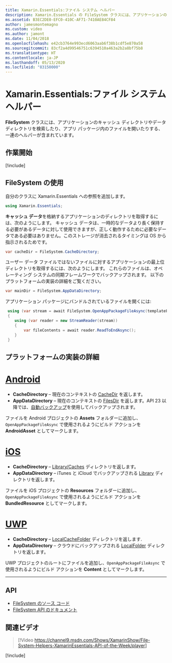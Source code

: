 ```yaml
---
title: Xamarin.Essentials:ファイル システム ヘルパー
description: Xamarin.Essentials の FileSystem クラスには、アプリケーションのキャッシュ ディレクトリやデータ ディレクトリを検索したり、アプリ パッケージ内のファイルを開いたりする、一連のヘルパーが含まれています。
ms.assetid: B3EC2DE0-EFC0-410C-AF71-7410AE84CF84
author: jamesmontemagno
ms.custom: video
ms.author: jamont
ms.date: 11/04/2018
ms.openlocfilehash: e42cb3764e993ecd6063aab6f38b1cdf5e870a58
ms.sourcegitcommit: 83cf2a4d99546751c6394510a463a2b2a8bf75b8
ms.translationtype: HT
ms.contentlocale: ja-JP
ms.lasthandoff: 05/13/2020
ms.locfileid: "83150000"
---
```

# <a name="xamarinessentials-file-system-helpers"></a>Xamarin.Essentials:ファイル システム ヘルパー

**FileSystem** クラスには、アプリケーションのキャッシュ ディレクトリやデータ ディレクトリを検索したり、アプリ パッケージ内のファイルを開いたりする、一連のヘルパーが含まれています。

## <a name="get-started"></a>作業開始

[!include[](~/essentials/includes/get-started.md)]

## <a name="using-file-system-helpers"></a>FileSystem の使用

自分のクラスに Xamarin.Essentials への参照を追加します。

```csharp
using Xamarin.Essentials;
```

**キャッシュ データ**を格納するアプリケーションのディレクトリを取得するには、次のようにします。 キャッシュ データは、一時的なデータより長く保持する必要があるデータに対して使用できますが、正しく動作するために必要なデータである必要はありません。このストレージが消去されるタイミングは OS から指示されるためです。

```csharp
var cacheDir = FileSystem.CacheDirectory;
```

ユーザー データ ファイルではないファイルに対するアプリケーションの最上位ディレクトリを取得するには、次のようにします。 これらのファイルは、オペレーティング システムの同期フレームワークでバックアップされます。 以下のプラットフォームの実装の詳細をご覧ください。

```csharp
var mainDir = FileSystem.AppDataDirectory;
```

アプリケーション パッケージにバンドルされているファイルを開くには:

```csharp
 using (var stream = await FileSystem.OpenAppPackageFileAsync(templateFileName))
 {
    using (var reader = new StreamReader(stream))
    {
        var fileContents = await reader.ReadToEndAsync();
    }
 }
```

## <a name="platform-implementation-specifics"></a>プラットフォームの実装の詳細

# <a name="android"></a>[Android](#tab/android)

- **CacheDirectory** – 現在のコンテキストの [CacheDir](https://developer.android.com/reference/android/content/Context.html#getCacheDir) を返します。
- **AppDataDirectory** – 現在のコンテキストの [FilesDir](https://developer.android.com/reference/android/content/Context.html#getFilesDir) を返します。API 23 以降では、[自動バックアップ](https://developer.android.com/guide/topics/data/autobackup.html)を使用してバックアップされます。

ファイルを Android プロジェクトの **Assets** フォルダーに追加し、`OpenAppPackageFileAsync` で使用されるようにビルド アクションを **AndroidAsset** としてマークします。

# <a name="ios"></a>[iOS](#tab/ios)

- **CacheDirectory** – [Library/Caches](https://developer.apple.com/library/content/documentation/FileManagement/Conceptual/FileSystemProgrammingGuide/FileSystemOverview/FileSystemOverview.html) ディレクトリを返します。
- **AppDataDirectory** – iTunes と iCloud でバックアップされる [Library](https://developer.apple.com/library/content/documentation/FileManagement/Conceptual/FileSystemProgrammingGuide/FileSystemOverview/FileSystemOverview.html) ディレクトリを返します。

ファイルを iOS プロジェクトの **Resources** フォルダーに追加し、`OpenAppPackageFileAsync` で使用されるようにビルド アクションを **BundledResource** としてマークします。

# <a name="uwp"></a>[UWP](#tab/uwp)

- **CacheDirectory** – [LocalCacheFolder](https://docs.microsoft.com/uwp/api/windows.storage.applicationdata.localcachefolder#Windows_Storage_ApplicationData_LocalCacheFolder) ディレクトリを返します.
- **AppDataDirectory** – クラウドにバックアップされる [LocalFolder](https://docs.microsoft.com/uwp/api/windows.storage.applicationdata.localfolder#Windows_Storage_ApplicationData_LocalFolder) ディレクトリを返します。

UWP プロジェクトのルートにファイルを追加し、`OpenAppPackageFileAsync` で使用されるようにビルド アクションを **Content** としてマークします。

--------------

## <a name="api"></a>API

- [FileSystem のソース コード](https://github.com/xamarin/Essentials/tree/master/Xamarin.Essentials/FileSystem)
- [FileSystem API のドキュメント](xref:Xamarin.Essentials.FileSystem)

## <a name="related-video"></a>関連ビデオ

> [!Video https://channel9.msdn.com/Shows/XamarinShow/File-System-Helpers-XamarinEssentials-API-of-the-Week/player]

[!include[](~/essentials/includes/xamarin-show-essentials.md)]
